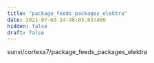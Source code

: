 ```yaml
---
title: "package_feeds_packages_elektra"
date: 2021-07-03 14:48:03.037400
hidden: false
draft: false
---
```


sunxi/cortexa7/package_feeds_packages_elektra

